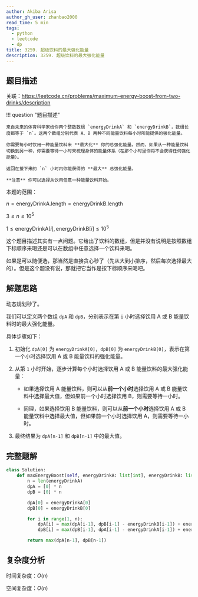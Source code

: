 ```yaml
---
author: Akiba Arisa
author_gh_user: zhanbao2000
read_time: 5 min
tags:
  - python
  - leetcode
  - dp
title: 3259. 超级饮料的最大强化能量
description: 3259. 超级饮料的最大强化能量
---
```


## 题目描述

关联：https://leetcode.cn/problems/maximum-energy-boost-from-two-drinks/description

!!! question "题目描述"

    来自未来的体育科学家给你两个整数数组 `energyDrinkA` 和 `energyDrinkB`，数组长度都等于 `n`。这两个数组分别代表 A、B 两种不同能量饮料每小时所能提供的强化能量。
    
    你需要每小时饮用一种能量饮料来 **最大化** 你的总强化能量。然而，如果从一种能量饮料切换到另一种，你需要等待一小时来梳理身体的能量体系（在那个小时里你将不会获得任何强化能量）。
    
    返回在接下来的 `n` 小时内你能获得的 **最大** 总强化能量。
    
    **注意** 你可以选择从饮用任意一种能量饮料开始。

本题的范围：

$n = \text{energyDrinkA.length} = \text{energyDrinkB.length}$

$3 \leq n \leq 10^5$

$1 \leq \text{energyDrinkA}[i], \text{energyDrinkB}[i] \leq 10^5$

这个题目描述其实有一点问题。它给出了饮料的数组，但是并没有说明是按照数组下标顺序来喝还是可以在数组中任意选择一个饮料来喝。

如果是可以随便选，那当然是直接贪心秒了（先从大到小排序，然后每次选择最大的）。但是这个题没有说，那就把它当作是按下标顺序来喝吧。

## 解题思路

动态规划秒了。

我们可以定义两个数组 `dpA` 和 `dpB`，分别表示在第 `i` 小时选择饮用 A 或 B 能量饮料时的最大强化能量。

具体步骤如下：

1. 初始化 `dpA[0]` 为 `energyDrinkA[0]`，`dpB[0]` 为 `energyDrinkB[0]`，表示在第一个小时选择饮用 A 或 B 能量饮料的强化能量。

2. 从第 `1` 小时开始，逐步计算每个小时选择饮用 A 或 B 能量饮料的最大强化能量：

   - 如果选择饮用 A 能量饮料，则可以从**前一个小时**选择饮用 A 或 B 能量饮料中选择最大值，但如果前一个小时选择饮用 B，则需要等待一小时。

   - 同理，如果选择饮用 B 能量饮料，则可以从**前一个小时**选择饮用 A 或 B 能量饮料中选择最大值，但如果前一个小时选择饮用 A，则需要等待一小时。

3. 最终结果为 `dpA[n-1]` 和 `dpB[n-1]` 中的最大值。

## 完整题解

```python
class Solution:
    def maxEnergyBoost(self, energyDrinkA: list[int], energyDrinkB: list[int]) -> int:
        n = len(energyDrinkA)
        dpA = [0] * n
        dpB = [0] * n

        dpA[0] = energyDrinkA[0]
        dpB[0] = energyDrinkB[0]

        for i in range(1, n):
            dpA[i] = max(dpA[i-1], dpB[i-1] - energyDrinkB[i-1]) + energyDrinkA[i]
            dpB[i] = max(dpB[i-1], dpA[i-1] - energyDrinkA[i-1]) + energyDrinkB[i]

        return max(dpA[n-1], dpB[n-1])
```

## 复杂度分析

时间复杂度：$O(n)$

空间复杂度：$O(n)$
